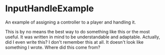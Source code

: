 # InputHandleExample
An example of assigning a controller to a player and handling it.

This is by no means the best way to do something like this or the most useful. It was written in mind to be understandable and adaptable. Actually, did I even write this? I don't remember this at all. It doesn't look like something I wrote. Where did this come from?

